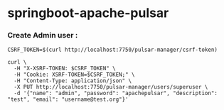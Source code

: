 # springboot-apache-pulsar


### Create Admin user :

```
CSRF_TOKEN=$(curl http://localhost:7750/pulsar-manager/csrf-token)

curl \
  -H "X-XSRF-TOKEN: $CSRF_TOKEN" \
  -H "Cookie: XSRF-TOKEN=$CSRF_TOKEN;" \
  -H "Content-Type: application/json" \
  -X PUT http://localhost:7750/pulsar-manager/users/superuser \
  -d '{"name": "admin", "password": "apachepulsar", "description": "test", "email": "username@test.org"}'
```


